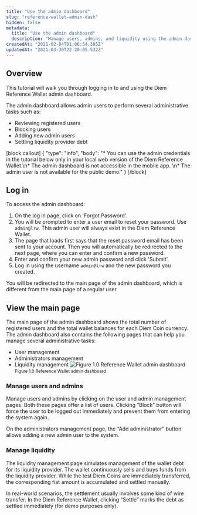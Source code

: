```yaml
---
title: "Use the admin dashboard"
slug: "reference-wallet-admin-dash"
hidden: false
metadata: 
  title: "Use the admin dashboard"
  description: "Manage users, admins, and liquidity using the admin dashboard for the Diem Reference Wallet."
createdAt: "2021-02-04T01:06:54.395Z"
updatedAt: "2021-03-30T22:20:05.532Z"
---
```

## Overview

This tutorial will walk you through logging in to and using the Diem Reference Wallet admin dashboard. 

The admin dashboard allows admin users to perform several administrative tasks such as:

*   Reviewing registered users
*   Blocking users
*   Adding new admin users
*   Settling liquidity provider debt


[block:callout]
{
  "type": "info",
  "body": "* You can use the admin credentials in the tutorial below only in your local web version of the Diem Reference Wallet.\n* The admin dashboard is not accessible in the mobile app. \n* The admin user is not available for the public demo."
}
[/block]
## Log in


To access the admin dashboard:
1. On the log in page, click on 'Forgot Password'. 
2. You will be prompted to enter a user email to reset your password. Use `admin@lrw`. This admin user will always exist in the Diem Reference Wallet. 
3. The page that loads first says that the reset password email has been sent to your account. Then you will automatically be redirected to the next page, where you can enter and confirm a new password. 
4. Enter and confirm your new admin password and click 'Submit'. 
5. Log in using the username `admin@lrw` and the new password you created. 

You will be redirected to the main page of the admin dashboard, which is different from the main page of a regular user. 



## View the main page

The main page of the admin dashboard shows the total number of registered users and the total wallet balances for each Diem Coin currency. The admin dashboard also contains the following pages that can help you manage several administrative tasks: 

*   User management
*   Administrators management
*   Liquidity management
![Figure 1.0 Reference Wallet admin dashboard](https://files.readme.io/58972ba-admin-dash.png)
<small className="figure">Figure 1.0 Reference Wallet admin dashboard</small>

### Manage users and admins

Manage users and admins by clicking on the user and admin management pages. Both these pages offer a list of users. Clicking “Block” button will force the user to be logged out immediately and prevent them from entering the system again.

On the administrators management page, the “Add administrator” button allows adding a new admin user to the system.


### Manage liquidity 

The liquidity management page simulates management of the wallet debt for its liquidity provider. The wallet continuously sells and buys funds from the liquidity provider. While the test Diem Coins are immediately transferred, the corresponding fiat amount is accumulated and settled manually. 

In real-world scenarios, the settlement usually involves some kind of wire transfer. In the Diem Reference Wallet, clicking “Settle” marks the debt as settled immediately (for demo purposes only).